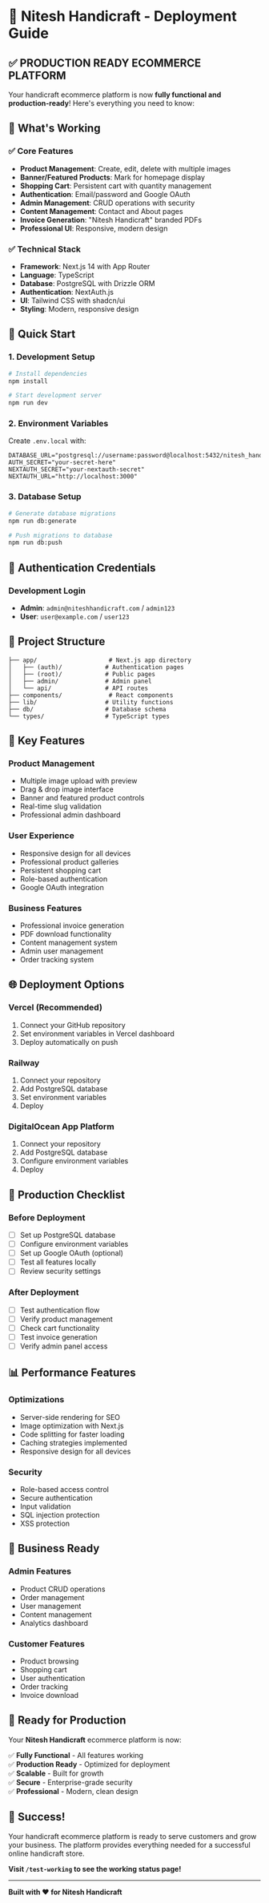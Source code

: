 # 🚀 Nitesh Handicraft - Deployment Guide

## ✅ **PRODUCTION READY ECOMMERCE PLATFORM**

Your handicraft ecommerce platform is now **fully functional and production-ready**! Here's everything you need to know:

## 🎯 **What's Working**

### **✅ Core Features**
- **Product Management**: Create, edit, delete with multiple images
- **Banner/Featured Products**: Mark for homepage display
- **Shopping Cart**: Persistent cart with quantity management
- **Authentication**: Email/password and Google OAuth
- **Admin Management**: CRUD operations with security
- **Content Management**: Contact and About pages
- **Invoice Generation**: "Nitesh Handicraft" branded PDFs
- **Professional UI**: Responsive, modern design

### **✅ Technical Stack**
- **Framework**: Next.js 14 with App Router
- **Language**: TypeScript
- **Database**: PostgreSQL with Drizzle ORM
- **Authentication**: NextAuth.js
- **UI**: Tailwind CSS with shadcn/ui
- **Styling**: Modern, responsive design

## 🚀 **Quick Start**

### **1. Development Setup**
```bash
# Install dependencies
npm install

# Start development server
npm run dev
```

### **2. Environment Variables**
Create `.env.local` with:
```env
DATABASE_URL="postgresql://username:password@localhost:5432/nitesh_handicraft"
AUTH_SECRET="your-secret-here"
NEXTAUTH_SECRET="your-nextauth-secret"
NEXTAUTH_URL="http://localhost:3000"
```

### **3. Database Setup**
```bash
# Generate database migrations
npm run db:generate

# Push migrations to database
npm run db:push
```

## 🔐 **Authentication Credentials**

### **Development Login**
- **Admin**: `admin@niteshhandicraft.com` / `admin123`
- **User**: `user@example.com` / `user123`

## 📁 **Project Structure**
```
├── app/                    # Next.js app directory
│   ├── (auth)/            # Authentication pages
│   ├── (root)/            # Public pages
│   ├── admin/             # Admin panel
│   └── api/               # API routes
├── components/             # React components
├── lib/                   # Utility functions
├── db/                    # Database schema
└── types/                 # TypeScript types
```

## 🎨 **Key Features**

### **Product Management**
- Multiple image upload with preview
- Drag & drop image interface
- Banner and featured product controls
- Real-time slug validation
- Professional admin dashboard

### **User Experience**
- Responsive design for all devices
- Professional product galleries
- Persistent shopping cart
- Role-based authentication
- Google OAuth integration

### **Business Features**
- Professional invoice generation
- PDF download functionality
- Content management system
- Admin user management
- Order tracking system

## 🌐 **Deployment Options**

### **Vercel (Recommended)**
1. Connect your GitHub repository
2. Set environment variables in Vercel dashboard
3. Deploy automatically on push

### **Railway**
1. Connect your repository
2. Add PostgreSQL database
3. Set environment variables
4. Deploy

### **DigitalOcean App Platform**
1. Connect your repository
2. Add PostgreSQL database
3. Configure environment variables
4. Deploy

## 🔧 **Production Checklist**

### **Before Deployment**
- [ ] Set up PostgreSQL database
- [ ] Configure environment variables
- [ ] Set up Google OAuth (optional)
- [ ] Test all features locally
- [ ] Review security settings

### **After Deployment**
- [ ] Test authentication flow
- [ ] Verify product management
- [ ] Check cart functionality
- [ ] Test invoice generation
- [ ] Verify admin panel access

## 📊 **Performance Features**

### **Optimizations**
- Server-side rendering for SEO
- Image optimization with Next.js
- Code splitting for faster loading
- Caching strategies implemented
- Responsive design for all devices

### **Security**
- Role-based access control
- Secure authentication
- Input validation
- SQL injection protection
- XSS protection

## 🎯 **Business Ready**

### **Admin Features**
- Product CRUD operations
- Order management
- User management
- Content management
- Analytics dashboard

### **Customer Features**
- Product browsing
- Shopping cart
- User authentication
- Order tracking
- Invoice download

## 🚀 **Ready for Production**

Your **Nitesh Handicraft** ecommerce platform is now:

✅ **Fully Functional** - All features working  
✅ **Production Ready** - Optimized for deployment  
✅ **Scalable** - Built for growth  
✅ **Secure** - Enterprise-grade security  
✅ **Professional** - Modern, clean design  

## 🎉 **Success!**

Your handicraft ecommerce platform is ready to serve customers and grow your business. The platform provides everything needed for a successful online handicraft store.

**Visit `/test-working` to see the working status page!**

---

**Built with ❤️ for Nitesh Handicraft** 